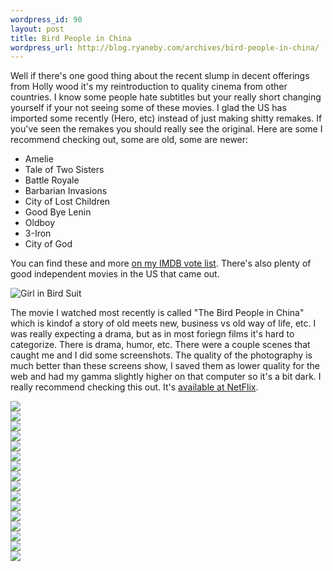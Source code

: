 ```yaml
--- 
wordpress_id: 90
layout: post
title: Bird People in China
wordpress_url: http://blog.ryaneby.com/archives/bird-people-in-china/
---
```

Well if there's one good thing about the recent slump in decent offerings from Holly wood it's my reintroduction to quality cinema from other countries. I know some people hate subtitles but your really short changing yourself if your not seeing some of these movies. I glad the US has imported some recently (Hero, etc) instead of just making shitty remakes. If you've seen the remakes you should really see the original. Here are some I recommend checking out, some are old, some are newer:

<ul>
<li>Amelie</li>
<li>Tale of Two Sisters</li>
<li>Battle Royale</li>
<li>Barbarian Invasions</li>
<li>City of Lost Children</li>
<li>Good Bye Lenin</li>
<li>Oldboy</li>
<li>3-Iron</li>
<li>City of God</li>
</ul>

You can find these and more <a href="http://imdb.com/mymovies/list?l=6481314">on my IMDB vote list</a>. There's also plenty of good independent movies in the US that came out. 

<img src="http://blog.ryaneby.com/wp-content/birdppl/birdpeople3.jpg" alt="Girl in Bird Suit" />

The movie I watched most recently is called "The Bird People in China" which is kindof a story of old meets new, business vs old way of life, etc. I was really expecting a drama, but as in most foriegn films it's hard to categorize. There is drama, humor, etc. There were a couple scenes that caught me and I did some screenshots. The quality of the photography is much better than these screens show, I saved them as lower quality for the web and had my gamma slightly higher on that computer so it's a bit dark. I really recommend checking this out. It's <a href="http://www.netflix.com/MovieDisplay?trkid=73&movieid=70027369">available at NetFlix</a>.

<img src="http://blog.ryaneby.com/wp-content/birdppl/birdpeople5.jpg" /><br />
<img src="http://blog.ryaneby.com/wp-content/birdppl/birdpeople9.jpg" /><br />
<img src="http://blog.ryaneby.com/wp-content/birdppl/birdpeople11.jpg" /><br />
<img src="http://blog.ryaneby.com/wp-content/birdppl/birdpeople12.jpg" /><br />
<img src="http://blog.ryaneby.com/wp-content/birdppl/birdpeople16.jpg" /><br />
<img src="http://blog.ryaneby.com/wp-content/birdppl/birdpeople17.jpg" /><br />
<img src="http://blog.ryaneby.com/wp-content/birdppl/birdpeople13.jpg" /><br />
<img src="http://blog.ryaneby.com/wp-content/birdppl/birdpeople14.jpg" /><br />
<img src="http://blog.ryaneby.com/wp-content/birdppl/birdpeople15.jpg" /><br />
<img src="http://blog.ryaneby.com/wp-content/birdppl/birdpeople6.jpg" /><br />
<img src="http://blog.ryaneby.com/wp-content/birdppl/birdpeople7.jpg" /><br />
<img src="http://blog.ryaneby.com/wp-content/birdppl/birdpeople8.jpg" /><br />
<img src="http://blog.ryaneby.com/wp-content/birdppl/birdpeople1.jpg" /><br />
<img src="http://blog.ryaneby.com/wp-content/birdppl/birdpeople2.jpg" /><br />
<img src="http://blog.ryaneby.com/wp-content/birdppl/birdpeople4.jpg" /><br />
<img src="http://blog.ryaneby.com/wp-content/birdppl/birdpeople10.jpg" /><br />

